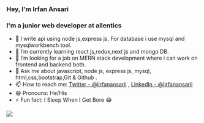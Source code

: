 ###  Hey, I'm Irfan Ansari
### I'm a junior web developer at allentics 



- 🔭 I write api using node js,express js. For database i use mysql and mysqlworkbench tool. 
- 🌱 I’m currently learning react js,redux,next js and mongo DB.
- 🤔 I’m looking for a job on MERN stack development where i can work on frontend and backend both.
- 💬 Ask me about javascript, node js, express js, mysql, html,css,bootstrap,Git & Github .
- 📫 How to reach me: [Twitter - @iirfanansarii](https://twitter.com/iirfanansarii) , [LinkedIn - @iirfanansarii](https://www.linkedin.com/in/iirfanansarii/) 
- 😄 Pronouns: He/His
- ⚡ Fun fact: I Sleep When I Get Bore 😂

<img src="https://github-readme-stats.vercel.app/api?username=iirfanansarii&&show_icons=true&title_color=ffffff&icon_color=bb2acf&text_color=daf7dc&bg_color=151515">


